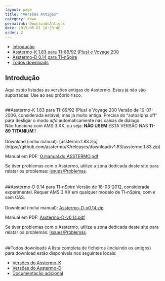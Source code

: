 ```yaml
---
layout: page
title: "Versões Antigas"
category: down
permalink: DownloadsAntigos
date: 2015-05-01 18:29:40
order: 2
---
```


  * [Introdução](#introdução)
  * [Asstermo-K 1.83 para TI-89/92 (Plus) e Voyage 200](#asstermo-k-1.83-para-ti-89/92-(plus)-e-voyage-200)
  * [Asstermo-D 0.14 para TI-nSpire](#asstermo-d-0.14-para-ti-nspire)
  * [Todos downloads](#todos-downloads)

## Introdução
Aqui estão listadas as versões antigas do Asstermo. Estas já não são suportadas. Use ao seu próprio risco.

<br>
##Asstermo-K 1.83 para TI-89/92 (Plus) e Voyage 200
Versão de 10-07-2006, considerada estável, mas já muito antiga. Precisa do “autoalpha off” para desligar o modo <i>alfa</i> automaticamente nas caixas de diálogo.<br>
Não funciona com AMS 3.XX, ou seja: <b>NÃO USEM</b> ESTA VERSÃO NAS <b>TI-89 TITANIUM</b>!!<br>
<br>
Download (inclui manual): [asstermo.1.83.zip](https://github.com/asstermo/K/releases/download/v1.83/asstermo.1.83.zip)

Manual em PDF: [O.manual.do.ASSTERMO.pdf](https://github.com/asstermo/K/releases/download/v1.83/O.manual.do.ASSTERMO.pdf)

Se tiver problemas com o Asstermo, utilize a zona dedicada deste site para relatar os problemas: [Issues/Problemas](https://github.com/asstermo/asstermo.github.io/issues).<br>
<br>
<br>
##Asstermo-D 0.14 para TI-nSpire
Versão de 18-03-2012, considerada experimental. Requer AMS 3.XX em qualquer modelo de TI-nSpire, com e sem CAS.<br>
<br>
Download (inclui manual): [Asstermo-D-v0.14.zip](https://github.com/asstermo/D/releases/download/v0.14/Asstermo-D-v0.14.zip)

Manual em PDF: [Asstermo-D-v0.14.pdf](https://github.com/asstermo/D/releases/download/v0.14/Asstermo-D-v0.14.pdf)

Se tiver problemas com o Asstermo, utilize a zona dedicada deste site para relatar os problemas: [Issues/Problemas](https://github.com/asstermo/asstermo.github.io/issues).<br>
<br>
<br>
##Todos downloads
A lista completa de ficheiros (incluindo os antigos) para download estão disponíveis nos seguintes locais:

  * [Versões do Asstermo-K](https://github.com/asstermo/K/releases)
  * [Versões do Asstermo-D](https://github.com/asstermo/D/releases)
  * [Documentação adicional](https://github.com/asstermo/documentation/releases)
